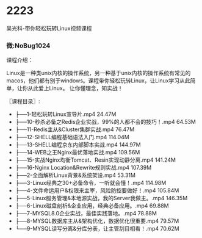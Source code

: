 # 2223
吴光科-带你轻松玩转Linux视频课程
### 微:NoBug1024 


课程介绍：

Linux是一种类unix内核的操作系统，另一种基于unix内核的操作系统有常见的macos，他们都有别于windows。课程带你轻松玩转Linux，让Linux学习从此简单，让你从此爱上Linux。 让你懂理念，知实战！


〖课程目录〗:

- ├──1-轻松玩转Linux宣导片.mp4  24.47M
- ├──10-秒杀必备之Redis企业实战，99%的人都不会的技巧！.mp4  64.53M
- ├──11-Redis主从&Cluster集群实战.mp4  76.47M
- ├──12-SHELL编程基础语法入门.mp4  114.04M
- ├──13-SHELL编程京东内部脚本实战.mp4  144.97M
- ├──14-WEB之王Nginx最优落地实战.mp4  109.56M
- ├──15-实战Nginx均衡Tomcat、Resin实现动静分离.mp4  141.24M
- ├──16-Nginx Location&Rewrite规则实战.mp4  107.39M
- ├──2-全面解析Linux背景&系统架设.mp4  53.31M
- ├──3-Linux经典之30+必备命令，一听就会懂！.mp4  114.98M
- ├──4-文件命运用户&权限来主宰，风险防控要做好！.mp4  105.84M
- ├──5-Linux服务管理&本地源实战，我的Server我做主。.mp4  146.35M
- ├──6-Linux磁盘剖析&企业应用，经典必备应用。.mp4  69.88M
- ├──7-MYSQL8.0企业实战，最佳实践落地。.mp4  78.88M
- ├──8-MYSQL数据库主从&架构优化，数据优化很重要.mp4  79.57M
- └──9-MYSQL读写分离&分库分表，让主管刮目相看！.mp4  70.62M
